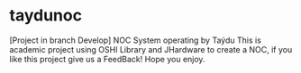 # taydunoc
[Project in branch Develop]
NOC System operating by Taýdu
This is academic project using OSHI Library and JHardware to create a NOC, if you like this project give us a FeedBack!
Hope you enjoy.
